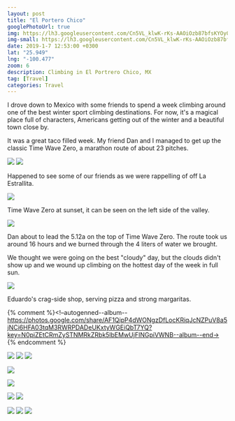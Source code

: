 ```yaml
---
layout: post
title: "El Portero Chico"
googlePhotoUrl: true
img: https://lh3.googleusercontent.com/Cn5VL_klwK-rKs-AAOiOzb87bfsKYOy0Z_FEwazgyrbtnh0CFLOSJ1frwlo81CYBFRoC5hl0U2wY8sKs6A_45rijs2dxeKVBU7go_S9f4tM5y1ge0Mb9JXnhSb7f_MQd3INciBRN1iE=w4032-h3024
img-small: https://lh3.googleusercontent.com/Cn5VL_klwK-rKs-AAOiOzb87bfsKYOy0Z_FEwazgyrbtnh0CFLOSJ1frwlo81CYBFRoC5hl0U2wY8sKs6A_45rijs2dxeKVBU7go_S9f4tM5y1ge0Mb9JXnhSb7f_MQd3INciBRN1iE
date: 2019-1-7 12:53:00 +0300
lat: "25.949"
lng: "-100.477"
zoom: 6
description: Climbing in El Portrero Chico, MX 
tag: [Travel]
categories: Travel
---
```


I drove down to Mexico with some friends to spend a week climbing around one of the best winter sport climbing destinations. For now, it's a magical place full of characters, Americans getting out of the winter and a beautiful town close by.

It was a great taco filled week. My friend Dan and I managed to get up the classic Time Wave Zero, a marathon route of about 23 pitches.


<a data-fancybox="gallery" href="https://lh3.googleusercontent.com/vnJXS0qKannpR_Sc-PpDLXK8YYJqIKDkVixH8ovVviY6nSw20e0I-GCJ8_zDyayZjOYLOMIzcO7kR-OCDqmXbw_uNHPqIkpAwvcRPKeNScjqGcHrRRosQqZAfv4Spahq4uqyKydBA6c=w4032-h3024"><img src="https://lh3.googleusercontent.com/vnJXS0qKannpR_Sc-PpDLXK8YYJqIKDkVixH8ovVviY6nSw20e0I-GCJ8_zDyayZjOYLOMIzcO7kR-OCDqmXbw_uNHPqIkpAwvcRPKeNScjqGcHrRRosQqZAfv4Spahq4uqyKydBA6c=w600-h600"></a>
<a data-fancybox="gallery" href="https://lh3.googleusercontent.com/WEppPkMc6vWdlwVC1-WuahMu5G6EJWVwlqbWNo_c-2-36k-Xd9JGB3EVYgLNCpTsfGDPgoji9oDEYFB3tJOMjkV0Xl6lM9NAQUEeccqm6GoqERXMdFRlawH2-PAtaC6F82Gss_xvGGw=w3024-h4032"><img src="https://lh3.googleusercontent.com/WEppPkMc6vWdlwVC1-WuahMu5G6EJWVwlqbWNo_c-2-36k-Xd9JGB3EVYgLNCpTsfGDPgoji9oDEYFB3tJOMjkV0Xl6lM9NAQUEeccqm6GoqERXMdFRlawH2-PAtaC6F82Gss_xvGGw=w600-h600"></a>


Happened to see some of our friends as we were rappelling of off La Estrallita. 


<a data-fancybox="gallery" href="https://lh3.googleusercontent.com/hUv9DxRNRxa3xEmLmKeav8VqH1N9PCVwYXIpF7_rG6y0i_CwIJwKhpvRsVVGlIidEGpIos3XLWFoAkH-t14SF3f3WJNxXV--flWAzJR45TCx2tpSenurJugbgc76j9klHskS4VBsScE=w4032-h3024"><img src="https://lh3.googleusercontent.com/hUv9DxRNRxa3xEmLmKeav8VqH1N9PCVwYXIpF7_rG6y0i_CwIJwKhpvRsVVGlIidEGpIos3XLWFoAkH-t14SF3f3WJNxXV--flWAzJR45TCx2tpSenurJugbgc76j9klHskS4VBsScE=w600-h600"></a>

Time Wave Zero at sunset, it can be seen on the left side of the valley.

<a data-fancybox="gallery" href="https://lh3.googleusercontent.com/9LwzIai0Pn6H12yL9g4YOWYIEqurcjojMbx_CNnQoFa3nS8keZLW0kkoHBxksDGmsagAjnQiwUmcR8bd0J2haecggzsbxt2rcUx98R8jzOdN1kUehPVE28F8FISLYa25IoAYTMqV84o=w3024-h4032"><img src="https://lh3.googleusercontent.com/9LwzIai0Pn6H12yL9g4YOWYIEqurcjojMbx_CNnQoFa3nS8keZLW0kkoHBxksDGmsagAjnQiwUmcR8bd0J2haecggzsbxt2rcUx98R8jzOdN1kUehPVE28F8FISLYa25IoAYTMqV84o=w600-h600"></a>

Dan about to lead the 5.12a on the top of Time Wave Zero. The route took us around 16 hours and we burned through the 4 liters of water we brought.

We thought we were going on the best "cloudy" day, but the clouds didn't show up and we wound up climbing on the hottest day of the week in full sun.



<a data-fancybox="gallery" href="https://lh3.googleusercontent.com/VssOue3Ltetrzm8scIMK28HAniIZm4E_AXlQ6_1LMeZA0pUjFx50FWMPFXBngxY62M3YkE-AdPp5f6SplCYiQGTMLUD1XT0gsYKIjyM1W0cPtK4btwI_yt_tRYFVEbiZPs3KwKRB7TA=w3024-h4032"><img src="https://lh3.googleusercontent.com/VssOue3Ltetrzm8scIMK28HAniIZm4E_AXlQ6_1LMeZA0pUjFx50FWMPFXBngxY62M3YkE-AdPp5f6SplCYiQGTMLUD1XT0gsYKIjyM1W0cPtK4btwI_yt_tRYFVEbiZPs3KwKRB7TA=w600-h600"></a>

Eduardo's crag-side shop, serving pizza and strong margaritas. 


{% comment %}<!–autogenned--album--https://photos.google.com/share/AF1QipP4dWONgzDfLocKRiqJcNZPuV8a5jNCi6HFA03tqM3RWRPDADeUKxtyWGEiQbT7YQ?key=N0piZEtCRmZySTNMRkZRbk5lbEMwUjFINGpiVWNB--album--end->
{% endcomment %}

<a data-fancybox="gallery" href="https://lh3.googleusercontent.com/Cn5VL_klwK-rKs-AAOiOzb87bfsKYOy0Z_FEwazgyrbtnh0CFLOSJ1frwlo81CYBFRoC5hl0U2wY8sKs6A_45rijs2dxeKVBU7go_S9f4tM5y1ge0Mb9JXnhSb7f_MQd3INciBRN1iE=w4032-h3024"><img src="https://lh3.googleusercontent.com/Cn5VL_klwK-rKs-AAOiOzb87bfsKYOy0Z_FEwazgyrbtnh0CFLOSJ1frwlo81CYBFRoC5hl0U2wY8sKs6A_45rijs2dxeKVBU7go_S9f4tM5y1ge0Mb9JXnhSb7f_MQd3INciBRN1iE=w200-h200"></a>
<a data-fancybox="gallery" href="https://lh3.googleusercontent.com/zi6zZMUIrh9-l01yFQ9FIUS0J-U8ycnE9ZmxkOdFIUtAZKnCejre9sh8JB4O6lwBzXHXp2HK_DBAxPTdBox6Uc7ZJLIjVMBZSUciSEOvOEvF05-o5sUo1DWSZsvSV-thEX7cwIgjQXQ=w3024-h4032"><img src="https://lh3.googleusercontent.com/zi6zZMUIrh9-l01yFQ9FIUS0J-U8ycnE9ZmxkOdFIUtAZKnCejre9sh8JB4O6lwBzXHXp2HK_DBAxPTdBox6Uc7ZJLIjVMBZSUciSEOvOEvF05-o5sUo1DWSZsvSV-thEX7cwIgjQXQ=w200-h200"></a>
<a data-fancybox="gallery" href="https://lh3.googleusercontent.com/cYvF3qO5y8jcHumcAxj8FCX7wxS6RF6RtS6kTr0zceJNO0zCJN6jLRyn8ZYvJxv6qvtllEQjhx9to0HeU8JhH7qbGv3jH-XD2I5Y2C4cWt_38jn0T3sEfFt1g9mqVHrhhFRJo7szQT8=w3024-h4032"><img src="https://lh3.googleusercontent.com/cYvF3qO5y8jcHumcAxj8FCX7wxS6RF6RtS6kTr0zceJNO0zCJN6jLRyn8ZYvJxv6qvtllEQjhx9to0HeU8JhH7qbGv3jH-XD2I5Y2C4cWt_38jn0T3sEfFt1g9mqVHrhhFRJo7szQT8=w200-h200"></a>




<a data-fancybox="gallery" href="https://lh3.googleusercontent.com/V6AIYp9bXDqeEJm8rnLUu1u7oNfp9imhoyBkwQhb5Vj_F4YIYLUkqxyXSo9TIWz847jyz3x-Xq7uKXCOzW-eb0bcvo8kidb4hs5Aq6PZAPDn_dIffobMP2R7HyMD_scwSM7Dy0evF3o=w3024-h4032"><img src="https://lh3.googleusercontent.com/V6AIYp9bXDqeEJm8rnLUu1u7oNfp9imhoyBkwQhb5Vj_F4YIYLUkqxyXSo9TIWz847jyz3x-Xq7uKXCOzW-eb0bcvo8kidb4hs5Aq6PZAPDn_dIffobMP2R7HyMD_scwSM7Dy0evF3o=w600-h600"></a>

<a data-fancybox="gallery" href="https://lh3.googleusercontent.com/lyczK8lWk7vC02LUQkR2S6uTzgsAOxE3GD8ti9tgbr27i_ZymtTRDDzswC4DX12ddS7L0ohB23TOXJm72RBZnAIS4HmxEj_FKU-6SLqN9zrxr_93Bv3K6SNmFZMp_jOf0CjUQkPRP-g=w4032-h3024"><img src="https://lh3.googleusercontent.com/lyczK8lWk7vC02LUQkR2S6uTzgsAOxE3GD8ti9tgbr27i_ZymtTRDDzswC4DX12ddS7L0ohB23TOXJm72RBZnAIS4HmxEj_FKU-6SLqN9zrxr_93Bv3K6SNmFZMp_jOf0CjUQkPRP-g=w200-h200"></a>

<a data-fancybox="gallery" href="https://lh3.googleusercontent.com/z0OJHvh2ZCkrDyDXq9RUAjtjnRAzTISEjigHaCR-q9ztU4i-QYSs4Ty3HBSy2tVnXppMa1Ij4kOM0q2Wc0ryMWAlszk75Je3VKOPLAFlOvIdqP1w1LA8ixtxyrtl-lnWRzvUE56SFhM=w3024-h4032"><img src="https://lh3.googleusercontent.com/z0OJHvh2ZCkrDyDXq9RUAjtjnRAzTISEjigHaCR-q9ztU4i-QYSs4Ty3HBSy2tVnXppMa1Ij4kOM0q2Wc0ryMWAlszk75Je3VKOPLAFlOvIdqP1w1LA8ixtxyrtl-lnWRzvUE56SFhM=w200-h200"></a>
<a data-fancybox="gallery" href="https://lh3.googleusercontent.com/1BQXsFxWWRTP_h6hACo_gC-hJfAUyK-a8manmpF6QfZ4TlJnJYzIhhxwHNHfPU8aqWL-k3M_zkGubBDxyO7y9-pUOZ29PoenJ_qxAlmXtokQT4EqstKIkOy6RDMp1sUSgU1TzOhjf3o=w4032-h3024"><img src="https://lh3.googleusercontent.com/1BQXsFxWWRTP_h6hACo_gC-hJfAUyK-a8manmpF6QfZ4TlJnJYzIhhxwHNHfPU8aqWL-k3M_zkGubBDxyO7y9-pUOZ29PoenJ_qxAlmXtokQT4EqstKIkOy6RDMp1sUSgU1TzOhjf3o=w200-h200"></a>



<a data-fancybox="gallery" href="https://lh3.googleusercontent.com/hf9WXj4Y2mUSuVuR-J8kl3yLm2UJAsjaRPRr4TGwrfZJEctvCLeYtZVYJbQQ361nlt9UoHJFFjMYOxwVhA2owrg_3NcfaQmuDs4Rje_k0sVdKAfEGPcizSpNk3KrVAbyys4BV1BTiGY=w3024-h4032"><img src="https://lh3.googleusercontent.com/hf9WXj4Y2mUSuVuR-J8kl3yLm2UJAsjaRPRr4TGwrfZJEctvCLeYtZVYJbQQ361nlt9UoHJFFjMYOxwVhA2owrg_3NcfaQmuDs4Rje_k0sVdKAfEGPcizSpNk3KrVAbyys4BV1BTiGY=w200-h200"></a>
<a data-fancybox="gallery" href="https://lh3.googleusercontent.com/3_i3QRap9ZucwygvLcsmYEaTkAONgl1RolCphdOynIuJ3Qk4Kmmtn_-4-ama-2lwdHccoREfjuqsLa6toD0dILANZhMizL4_9QsMZy4VV-76hYNG0cd8cHZ71tdntuIeygNR15fWzE8=w3024-h4032"><img src="https://lh3.googleusercontent.com/3_i3QRap9ZucwygvLcsmYEaTkAONgl1RolCphdOynIuJ3Qk4Kmmtn_-4-ama-2lwdHccoREfjuqsLa6toD0dILANZhMizL4_9QsMZy4VV-76hYNG0cd8cHZ71tdntuIeygNR15fWzE8=w200-h200"></a>
<a data-fancybox="gallery" href="https://lh3.googleusercontent.com/qXopV73R0n7HnUd56NuK_eoMPPNOYruu07z8J35gqL9JOtjdpkXfNbNtRnvzJ6VT1Cz4gn1TxnNLg9wQRTDRJT8mEXaqLDgFJx_6wuMXG_TfzZZ1IaUDpj_sSnSie9L-VBHojAuIzRI=w3024-h4032"><img src="https://lh3.googleusercontent.com/qXopV73R0n7HnUd56NuK_eoMPPNOYruu07z8J35gqL9JOtjdpkXfNbNtRnvzJ6VT1Cz4gn1TxnNLg9wQRTDRJT8mEXaqLDgFJx_6wuMXG_TfzZZ1IaUDpj_sSnSie9L-VBHojAuIzRI=w200-h200"></a>


